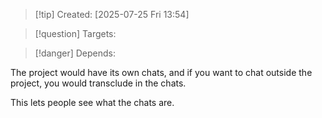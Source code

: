 
>[!tip] Created: [2025-07-25 Fri 13:54]

>[!question] Targets: 

>[!danger] Depends: 

The project would have its own chats, and if you want to chat outside the project, you would transclude in the chats.

This lets people see what the chats are.